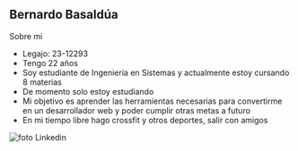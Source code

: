 ## Bernardo Basaldúa

Sobre mi
  - Legajo: 23-12293
  - Tengo 22 años
  - Soy estudiante de Ingeniería en Sistemas y actualmente estoy cursando 8 materias
  - De momento solo estoy estudiando 
  - Mi objetivo es aprender las herramientas necesarias para convertirme en un desarrollador web y poder cumplir otras metas a futuro
  - En mi tiempo libre hago crossfit y otros deportes, salir con amigos

![foto Linkedin](https://media-exp1.licdn.com/dms/image/C4D03AQHV_c5Avcgd7g/profile-displayphoto-shrink_800_800/0/1647477959419?e=1652918400&v=beta&t=whe2jL01hZnhFYT_ibfNY4DytvCHScGhYz_cwOFE418)
